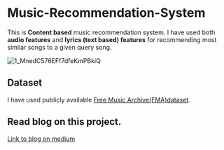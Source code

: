 # Music-Recommendation-System
This is **Content based** music recommendation system. I have used both **audio features** and **lyrics (text based) features** for recommending most similar songs to a given query song.



![1_MnedC576EFf7dfeKmPBkiQ](https://user-images.githubusercontent.com/22033852/123422360-b9ff4300-d5db-11eb-8b98-5bcad9dc9e35.png)


## Dataset
I have used publicly available [Free Music Archive(FMA)dataset](https://github.com/mdeff/fma).

## Read blog on this project.
[Link to blog on medium](https://www.linkedin.com/posts/saif-a-khan_content-based-music-recommendation-system-activity-6667894321376841728-kmDR)
